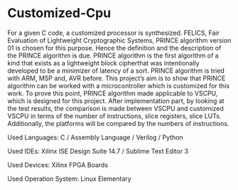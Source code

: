 # Customized-Cpu

For a given C code, a customized processor is synthesized. FELICS, 
Fair Evaluation of Lightweight Cryptographic Systems, PRINCE algorithm version 01 is chosen for this purpose. 
Hence the definition and the description of the PRINCE algorithm is due. 
PRINCE algorithm is the first algorithm of a kind that exists as a lightweight block cipherthat was intentionally developed
to be a minimizer of latency of a sort.  PRINCE algorithm is tried with ARM, MSP and, AVR before. This project’s aim is to show that 
PRINCE algorithm can be worked with a microcontroller which is customized for this work. 
To prove this point, PRINCE algorithm made applicable to VSCPU, which is designed for this project. 
After implementation part, by looking at the test results, the comparison is made between VSCPU and customized VSCPU
in terms of the number of instructions, slice registers, slice LUTs. Additionally, the platforms will be compared by the numbers of 
instructions.

Used Languages: C / Assembly Language / Verilog / Python

Used IDEs: Xilinx ISE Design Suite 14.7 / Sublime Text Editor 3

Used Devices: Xilinx FPGA Boards

Used Operation System: Linux Elementary
